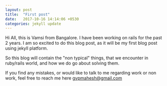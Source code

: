 ```yaml
---
layout: post
title:  "First post"
date:   2017-10-16 14:14:06 +0530
categories: jekyll update
---
```


Hi All, this is Vamsi from Bangalore. I have been working on rails for the past 2 years. I am so excited to do this blog post, as it will be my first blog post using jekyll platform.

So this blog will contain the "non typical" things, that we encounter in ruby/rails world, and how we do go about solving them.

If you find any mistakes, or would like to talk to me regarding work or non work, feel free to reach me here gvpmahesh@gmail.com
